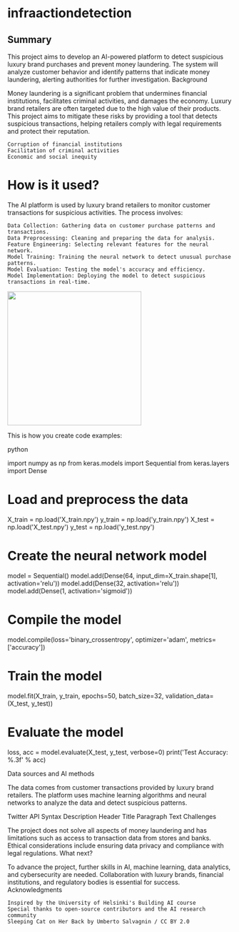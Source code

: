 # infraactiondetection


## Summary

This project aims to develop an AI-powered platform to detect suspicious luxury brand purchases and prevent money laundering. The system will analyze customer behavior and identify patterns that indicate money laundering, alerting authorities for further investigation.
Background

Money laundering is a significant problem that undermines financial institutions, facilitates criminal activities, and damages the economy. Luxury brand retailers are often targeted due to the high value of their products. This project aims to mitigate these risks by providing a tool that detects suspicious transactions, helping retailers comply with legal requirements and protect their reputation.

    Corruption of financial institutions
    Facilitation of criminal activities
    Economic and social inequity

# How is it used?

The AI platform is used by luxury brand retailers to monitor customer transactions for suspicious activities. The process involves:

    Data Collection: Gathering data on customer purchase patterns and transactions.
    Data Preprocessing: Cleaning and preparing the data for analysis.
    Feature Engineering: Selecting relevant features for the neural network.
    Model Training: Training the neural network to detect unusual purchase patterns.
    Model Evaluation: Testing the model's accuracy and efficiency.
    Model Implementation: Deploying the model to detect suspicious transactions in real-time.

<img src="https://upload.wikimedia.org/wikipedia/commons/5/5e/Sleeping_cat_on_her_back.jpg" width="300">

This is how you create code examples:

python

import numpy as np
from keras.models import Sequential
from keras.layers import Dense

# Load and preprocess the data
X_train = np.load('X_train.npy')
y_train = np.load('y_train.npy')
X_test = np.load('X_test.npy')
y_test = np.load('y_test.npy')

# Create the neural network model
model = Sequential()
model.add(Dense(64, input_dim=X_train.shape[1], activation='relu'))
model.add(Dense(32, activation='relu'))
model.add(Dense(1, activation='sigmoid'))

# Compile the model
model.compile(loss='binary_crossentropy', optimizer='adam', metrics=['accuracy'])

# Train the model
model.fit(X_train, y_train, epochs=50, batch_size=32, validation_data=(X_test, y_test))

# Evaluate the model
loss, acc = model.evaluate(X_test, y_test, verbose=0)
print('Test Accuracy: %.3f' % acc)

Data sources and AI methods

The data comes from customer transactions provided by luxury brand retailers. The platform uses machine learning algorithms and neural networks to analyze the data and detect suspicious patterns.

Twitter API
Syntax	Description
Header	Title
Paragraph	Text
Challenges

The project does not solve all aspects of money laundering and has limitations such as access to transaction data from stores and banks. Ethical considerations include ensuring data privacy and compliance with legal regulations.
What next?

To advance the project, further skills in AI, machine learning, data analytics, and cybersecurity are needed. Collaboration with luxury brands, financial institutions, and regulatory bodies is essential for success.
Acknowledgments

    Inspired by the University of Helsinki's Building AI course
    Special thanks to open-source contributors and the AI research community
    Sleeping Cat on Her Back by Umberto Salvagnin / CC BY 2.0
